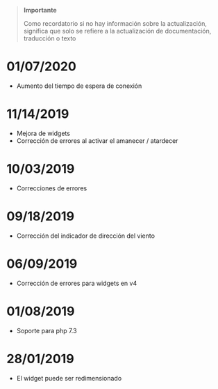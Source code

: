 >**Importante**
>
>Como recordatorio si no hay información sobre la actualización, significa que solo se refiere a la actualización de documentación, traducción o texto

# 01/07/2020

- Aumento del tiempo de espera de conexión

# 11/14/2019

- Mejora de widgets
- Corrección de errores al activar el amanecer / atardecer

# 10/03/2019

- Correcciones de errores

# 09/18/2019

- Corrección del indicador de dirección del viento

# 06/09/2019

- Corrección de errores para widgets en v4

# 01/08/2019

- Soporte para php 7.3

# 28/01/2019

- El widget puede ser redimensionado
